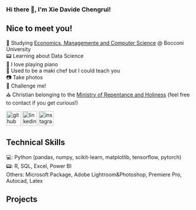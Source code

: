 ### Hi there 👋, I'm Xie Davide Chengrui!

## Nice to meet you!<br/>

🏫 Studying [Economics, Managemente and Computer Science](https://www.unibocconi.it/en/programs/bachelor-science/economics-management-and-computer-science) @ Bocconi University<br/>
📟 Learning about Data Science<br/>
🎹 I love playing piano<br/>
🍣 Used to be a maki chef but I could teach you<br/>
📷 Take photos<br/>
🏓 Challenge me!<br/>
⛪️ Christian belonging to the [Ministry of Repentance and Holiness](https://www.jesusislordradio.info) (feel free to contact if you get curious!)

[<img src='https://cdn.jsdelivr.net/npm/simple-icons@3.0.1/icons/github.svg' alt='github' height='40'>](https://github.com/XieDavide)  [<img src='https://cdn.jsdelivr.net/npm/simple-icons@3.0.1/icons/linkedin.svg' alt='linkedin' height='40'>](https://www.linkedin.com/in/davidechengruixie/)  [<img src='https://cdn.jsdelivr.net/npm/simple-icons@3.0.1/icons/instagram.svg' alt='instagram' height='40'>](https://www.instagram.com/xie.davide/)  

## Technical Skills

💻: Python (pandas, numpy, scikit-learn, matplotlib, tensorflow, pytorch)<br/>
📟: R, SQL, Excel, Power BI<br/>
Others: Microsoft Package, Adobe Lightroom&Photoshop, Premiere Pro, Autocad, Latex<br/>

## Projects


<!--
**XieDavide/XieDavide** is a ✨ _special_ ✨ repository because its `README.md` (this file) appears on your GitHub profile.

Here are some ideas to get you started:

- 🔭 I’m currently working on ...
- 🌱 I’m currently learning ...
- 👯 I’m looking to collaborate on ...
- 🤔 I’m looking for help with ...
- 💬 Ask me about ...
- 📫 How to reach me: ...
- 😄 Pronouns: ...
- ⚡ Fun fact: ...
-->
